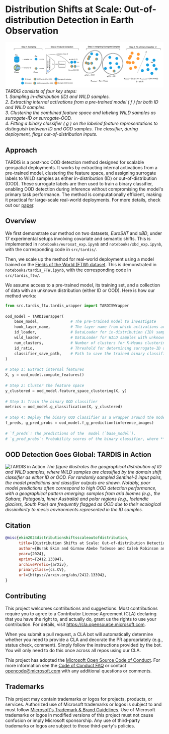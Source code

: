 # Distribution Shifts at Scale: Out-of-distribution Detection in Earth Observation
![TARDIS Pipeline](./figures/tardis_flow_v18.png)  
*TARDIS consists of four key steps:*  
*1. Sampling in-distribution (ID) and WILD samples.*  
*2. Extracting internal activations from a pre-trained model \( f \) for both ID and WILD samples.*  
*3. Clustering the combined feature space and labeling WILD samples as surrogate-ID or surrogate-OOD.*  
*4. Fitting a binary classifier \( g \) on the labeled feature representations to distinguish between ID and OOD samples. The classifier, during deployment, flags out-of-distribution inputs.*

## Approach 
TARDIS is a post-hoc OOD detection method designed for scalable geospatial deployments. It works by extracting internal activations from a pre-trained model, clustering the feature space, and assigning surrogate labels to WILD samples as either in-distribution (ID) or out-of-distribution (OOD). These surrogate labels are then used to train a binary classifier, enabling OOD detection during inference without compromising the model's primary task performance. The method is computationally efficient, making it practical for large-scale real-world deployments. For more details, check out our [paper](https://arxiv.org/abs/2412.13394).

## Overview
We first demonstrate our method on two datasets, _EuroSAT_ and _xBD_, under 17 experimental setups involving covariate and semantic shifts. This is implemented in `notebooks/eurosat_exp.ipynb` and `notebooks/xbd_exp.ipynb`, with the corresponding code in `src/tardis/`.  

Then, we scale up the method for real-world deployment using a model trained on the [Fields of the World (FTW) dataset](https://github.com/fieldsoftheworld). This is demonstrated in `notebooks/tardis_FTW.ipynb`, with the corresponding code in `src/tardis_ftw/`.

We assume access to a pre-trained model, its training set, and a collection of data with an unknown distribution (either ID or OOD). Here is how our method works:

```python
from src.tardis_ftw.tardis_wrapper import TARDISWrapper

ood_model = TARDISWrapper(
    base_model,              # The pre-trained model to investigate
    hook_layer_name,         # The layer name from which activations are extracted
    id_loader,               # DataLoader for in-distribution (ID) samples
    wild_loader,             # DataLoader for WILD samples with unknown distributions (ID or OOD)
    num_clusters,            # Number of clusters for K-Means clustering in activation space
    id_ratio,                # Threshold for determining surrogate-ID or surrogate-OOD labels based on ID sample ratio in a cluster
    classifier_save_path,    # Path to save the trained binary classifier
)

# Step 1: Extract internal features
X, y = ood_model.compute_features()

# Step 2: Cluster the feature space
y_clustered = ood_model.feature_space_clustering(X, y)

# Step 3: Train the binary OOD classifier
metrics = ood_model.g_classification(X, y_clustered)

# Step 4: Deploy the binary OOD classifier as a wrapper around the model
f_preds, g_pred_probs = ood_model.f_g_prediction(inference_images)

# `f_preds`: The predictions of the  model (`base_model`).  
# `g_pred_probs`: Probability scores of the binary classifier, where **0** indicates higher ID characteristics and **1** indicates stronger OOD characteristics.
```

<!-- Below is the complete repository structure: -->
<!-- 
```
configs/
├── eurosat/                  # Configuration files for experiments on the EuroSAT dataset.
├── xview/                    # Configuration files for experiments on the xView dataset.

notebooks/
├── eurosat_exp.ipynb         # Example notebook for running experiments on the EuroSAT dataset.
├── tardis_FTW.ipynb          # Notebook demonstrating TARDIS on the Fields of the World (FTW) dataset.
├── xview_exp.ipynb           # Example notebook for running experiments on the xView dataset.

src/
├── tardis/
│   ├── __init__.py           # Initialization file for the TARDIS module.
│   ├── eurosat_datamodule.py # Handles EuroSAT dataset loading and preprocessing.
│   ├── eurosat_main.py       # Main script for running experiments on the EuroSAT dataset.
│   ├── eurosat_xview_utils.py# Helper functions for EuroSAT and xView datasets.
│   ├── ood_classifier.py     # Script to train the binary classifier for OOD detection.
│   ├── utils.py              # General utility functions for TARDIS.
│   ├── xview2_datamodule.py  # Handles xView dataset loading and preprocessing.
│   ├── xview2_main.py        # Main script for running experiments on the xView dataset.

├── tardis_ftw/
│   ├── __init__.py           # Initialization file for TARDIS-specific modules.
│   ├── config.yaml           # YAML file specifying parameters for TARDIS experiments.
│   ├── custom_trainer.py     # Custom training script for TARDIS experiments.
│   ├── data_utils.py         # Data utility functions for preprocessing Sentinel-2 data.
│   ├── sample_s2_pc.py       # Script for sampling Sentinel-2 data from Planetary Computer.
│   ├── tardis_wrapper.py     # Core wrapper implementing TARDIS workflow.
│   ├── utils.py              # Additional helper functions for TARDIS.
``` -->

## OOD Detection Goes Global: TARDIS in Action
![TARDIS in Action](./figures/g_wild_map_v7.png)
*The figure illustrates the geographical distribution of ID and WILD samples, where WILD samples are classified by the domain shift classifier as either ID or OOD. For randomly sampled Sentinel-2 input pairs, the model predictions and classifier outputs are shown. Notably, poor model predictions often correspond to high OOD detection performance, with a geographical pattern emerging: samples from arid biomes (e.g., the Sahara, Patagonia, Inner Australia) and polar regions (e.g., Icelandic glaciers, South Pole) are frequently flagged as OOD due to their ecological dissimilarity to mesic environments represented in the ID samples.*

## Citation
```bibtex
@misc{ekim2024distributionshiftsscaleoutofdistribution,
      title={Distribution Shifts at Scale: Out-of-distribution Detection in Earth Observation}, 
      author={Burak Ekim and Girmaw Abebe Tadesse and Caleb Robinson and Gilles Hacheme and Michael Schmitt and Rahul Dodhia and Juan M. Lavista Ferres},
      year={2024},
      eprint={2412.13394},
      archivePrefix={arXiv},
      primaryClass={cs.CV},
      url={https://arxiv.org/abs/2412.13394}, 
}
```

<!-- 
# Project

> This repo has been populated by an initial template to help get you started. Please
> make sure to update the content to build a great experience for community-building.

As the maintainer of this project, please make a few updates:

- Improving this README.MD file to provide a great experience
- Updating SUPPORT.MD with content about this project's support experience
- Understanding the security reporting process in SECURITY.MD
- Remove this section from the README -->

## Contributing

This project welcomes contributions and suggestions.  Most contributions require you to agree to a
Contributor License Agreement (CLA) declaring that you have the right to, and actually do, grant us
the rights to use your contribution. For details, visit https://cla.opensource.microsoft.com.

When you submit a pull request, a CLA bot will automatically determine whether you need to provide
a CLA and decorate the PR appropriately (e.g., status check, comment). Simply follow the instructions
provided by the bot. You will only need to do this once across all repos using our CLA.

This project has adopted the [Microsoft Open Source Code of Conduct](https://opensource.microsoft.com/codeofconduct/).
For more information see the [Code of Conduct FAQ](https://opensource.microsoft.com/codeofconduct/faq/) or
contact [opencode@microsoft.com](mailto:opencode@microsoft.com) with any additional questions or comments.

## Trademarks

This project may contain trademarks or logos for projects, products, or services. Authorized use of Microsoft 
trademarks or logos is subject to and must follow 
[Microsoft's Trademark & Brand Guidelines](https://www.microsoft.com/en-us/legal/intellectualproperty/trademarks/usage/general).
Use of Microsoft trademarks or logos in modified versions of this project must not cause confusion or imply Microsoft sponsorship.
Any use of third-party trademarks or logos are subject to those third-party's policies.
